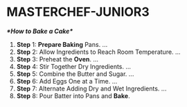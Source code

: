 # MASTERCHEF-JUNIOR3

***\*How to Bake a Cake\****

1. **Step** 1: **Prepare Baking** Pans. ...
2. **Step** 2: Allow Ingredients to Reach Room Temperature. ...
3. **Step** 3: Preheat the **Oven**. ...
4. **Step** 4: Stir Together Dry Ingredients. ...
5. **Step** 5: Combine the Butter and Sugar. ...
6. **Step** 6: Add Eggs One at a Time. ...
7. **Step** 7: Alternate Adding Dry and Wet Ingredients. ...
8. **Step** 8: Pour Batter into Pans and **Bake**.